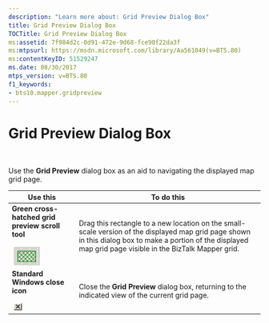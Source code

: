 ```yaml
---
description: "Learn more about: Grid Preview Dialog Box"
title: Grid Preview Dialog Box
TOCTitle: Grid Preview Dialog Box
ms:assetid: 7f984d2c-0d91-472e-9d68-fce98f22da3f
ms:mtpsurl: https://msdn.microsoft.com/library/Aa561049(v=BTS.80)
ms:contentKeyID: 51529247
ms.date: 08/30/2017
mtps_version: v=BTS.80
f1_keywords:
- bts10.mapper.gridpreview
---
```


# Grid Preview Dialog Box

 

Use the **Grid Preview** dialog box as an aid to navigating the displayed map grid page.

<table>
<thead>
<tr class="header">
<th>Use this</th>
<th>To do this</th>
</tr>
</thead>
<tbody>
<tr class="odd">
<td><strong>Green cross-hatched grid preview scroll tool</strong><br />
<br />
 <img src="images/Aa561049.5957caf4-0bf0-4ff7-a9a8-8bef1386a7b0(BTS.80).jpeg" alt="Icon that represents the Green cross-hatched grid preview scroll tool."/></td>
<td>Drag this rectangle to a new location on the small-scale version of the displayed map grid page shown in this dialog box to make a portion of the displayed map grid page visible in the BizTalk Mapper grid.</td>
</tr>
<tr class="even">
<td><strong>Standard Windows close icon</strong><br />
<br />
 <img src="images/Aa561049.656aa309-8aff-48b5-94a6-294bdea02b67(BTS.80).jpeg" alt="This is the Standard Windows close icon."/></td>
<td>Close the <strong>Grid Preview</strong> dialog box, returning to the indicated view of the current grid page.</td>
</tr>
</tbody>
</table>

